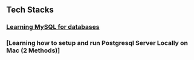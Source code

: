 ## Tech Stacks

### [Learning MySQL for databases](./Tech_Stacks/Learning_MySQL.md)

### [Learning how to setup and run Postgresql Server Locally on Mac (2 Methods)]
